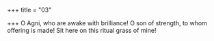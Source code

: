 +++
title = "03"

+++
O Agni, who are awake with brilliance! O son of strength, to whom  offering is made!
Sit here on this ritual grass of mine!